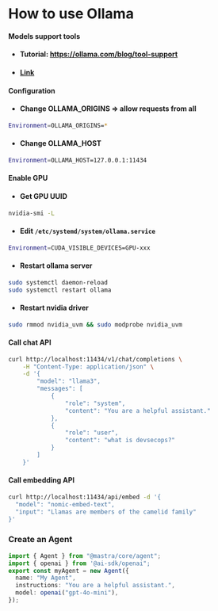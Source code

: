 # How to use Ollama

#### Models support tools
- #### Tutorial: https://ollama.com/blog/tool-support
- #### [Link](https://ollama.com/search?c=tools)

#### Configuration
- #### Change OLLAMA_ORIGINS => allow requests from all
```bash
Environment=OLLAMA_ORIGINS=*
```
- #### Change OLLAMA_HOST
```bash
Environment=OLLAMA_HOST=127.0.0.1:11434
```

#### Enable GPU
- #### Get GPU UUID
```bash
nvidia-smi -L
```
- #### Edit `/etc/systemd/system/ollama.service`
```bash
Environment=CUDA_VISIBLE_DEVICES=GPU-xxx
```
- #### Restart ollama server
```bash
sudo systemctl daemon-reload
sudo systemctl restart ollama
```
- #### Restart nvidia driver
```bash
sudo rmmod nvidia_uvm && sudo modprobe nvidia_uvm
```

#### Call chat API
```bash
curl http://localhost:11434/v1/chat/completions \
    -H "Content-Type: application/json" \
    -d '{
        "model": "llama3",
        "messages": [
            {
                "role": "system",
                "content": "You are a helpful assistant."
            },
            {
                "role": "user",
                "content": "what is devsecops?"
            }
        ]
    }'
```

#### Call embedding API
```bash
curl http://localhost:11434/api/embed -d '{
  "model": "nomic-embed-text",
  "input": "Llamas are members of the camelid family"
}'
```

### Create an Agent
```typescript
import { Agent } from "@mastra/core/agent";
import { openai } from '@ai-sdk/openai";
export const myAgent = new Agent({
  name: "My Agent",
  instructions: "You are a helpful assistant.",
  model: openai("gpt-4o-mini"),
});
```











